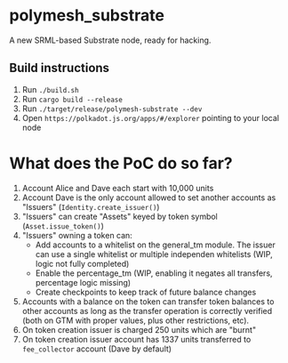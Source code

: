 # polymesh_substrate

A new SRML-based Substrate node, ready for hacking.

## Build instructions

1. Run `./build.sh `
2. Run `cargo build --release`
3. Run `./target/release/polymesh-substrate --dev`
4. Open `https://polkadot.js.org/apps/#/explorer` pointing to your local node

# What does the PoC do so far?

1. Account Alice and Dave each start with 10,000 units
2. Account Dave is the only account allowed to set another accounts as "Issuers" (`Identity.create_issuer()`)
3. "Issuers" can create "Assets" keyed by token symbol (`Asset.issue_token()`)
4. "Issuers" owning a token can:
   - Add accounts to a whitelist on the general_tm module. The issuer can use a single whitelist or multiple independen whitelists (WIP, logic not fully completed)
   - Enable the percentage_tm (WIP, enabling it negates all transfers, percentage logic missing)
   - Create checkpoints to keep track of future balance changes
5. Accounts with a balance on the token can transfer token balances to other accounts as long as the transfer operation is correctly verified (both on GTM with proper values, plus other restrictions, etc).
6. On token creation issuer is charged 250 units which are "burnt"
7. On token creation issuer account has 1337 units transferred to `fee_collector` account (Dave by default)
